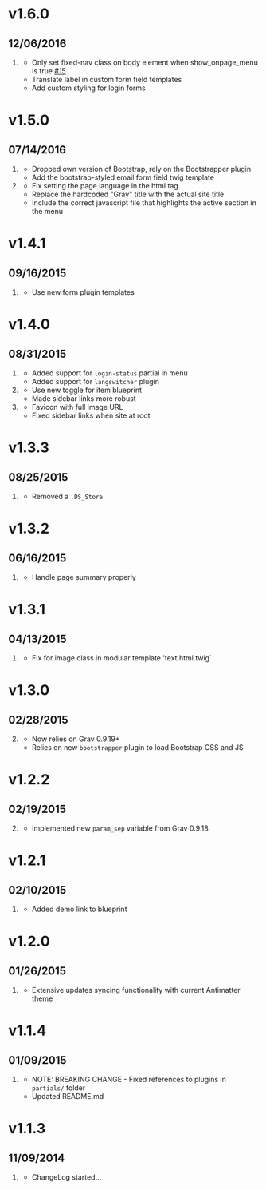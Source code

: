 # v1.6.0
## 12/06/2016

1. [](#bugfix)
    * Only set fixed-nav class on body element when show_onpage_menu is true [#15](https://github.com/getgrav/grav-theme-bootstrap/pull/15)
    * Translate label in custom form field templates
    * Add custom styling for login forms

# v1.5.0
## 07/14/2016

1. [](#improved)
    * Dropped own version of Bootstrap, rely on the Bootstrapper plugin
    * Add the bootstrap-styled email form field twig template
1. [](#bugfix)
    * Fix setting the page language in the html tag
    * Replace the hardcoded "Grav" title with the actual site title
    * Include the correct javascript file that highlights the active section in the menu

# v1.4.1
## 09/16/2015

1. [](#improved)
    * Use new form plugin templates

# v1.4.0
## 08/31/2015

1. [](#new)
    * Added support for `login-status` partial in menu
    * Added support for `langswitcher` plugin
1. [](#improved)
    * Use new toggle for item blueprint
    * Made sidebar links more robust
1. [](#bugfix)
    * Favicon with full image URL
    * Fixed sidebar links when site at root

# v1.3.3
## 08/25/2015

1. [](#bugfix)
    * Removed a `.DS_Store`

# v1.3.2
## 06/16/2015

1. [](#bugfix)
    * Handle page summary properly

# v1.3.1
## 04/13/2015

1. [](#bugfix)
    * Fix for image class in modular template 'text.html.twig`


# v1.3.0
## 02/28/2015

2. [](#improved)
    * Now relies on Grav 0.9.19+
    * Relies on new `bootstrapper` plugin to load Bootstrap CSS and JS

# v1.2.2
## 02/19/2015

2. [](#improved)
    * Implemented new `param_sep` variable from Grav 0.9.18

# v1.2.1
## 02/10/2015

1. [](#improved)
    * Added demo link to blueprint

# v1.2.0
## 01/26/2015

1. [](#new)
    * Extensive updates syncing functionality with current Antimatter theme

# v1.1.4
## 01/09/2015

1. [](#improved)
    * NOTE: BREAKING CHANGE - Fixed references to plugins in `partials/` folder
    * Updated README.md

# v1.1.3
## 11/09/2014

1. [](#new)
    * ChangeLog started...
